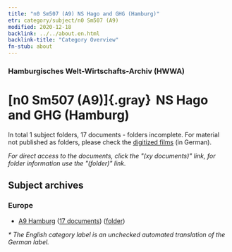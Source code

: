 ```yaml
---
title: "n0 Sm507 (A9) NS Hago and GHG (Hamburg)"
etr: category/subject/n0 Sm507 (A9)
modified: 2020-12-18
backlink: ../../about.en.html
backlink-title: "Category Overview"
fn-stub: about
---
```


### Hamburgisches Welt-Wirtschafts-Archiv (HWWA)
# [n0 Sm507 (A9)]{.gray}&#8201; NS Hago and GHG (Hamburg)&#160; 





In total 1 subject folders, 17 documents - folders incomplete.
For material not published as folders, please check the [digitized films](/film/h1_sh) (in German).

_For direct access to the documents, click the "(xy documents)" link, for folder information use the "(folder)" link._

## Subject archives



### Europe

- [A9 Hamburg](../../../geo/about.en.html#A9) (<a href="https://dfg-viewer.de/show/?tx_dlf[id]=https://pm20.zbw.eu/mets/sh/1409xx/140905/1459xx/145904/public.mets.en.xml" target="_blank">17 documents</a>) ([folder](http://purl.org/pressemappe20/folder/sh/140905,145904))


_* The English category label is an unchecked automated translation of the German label._

